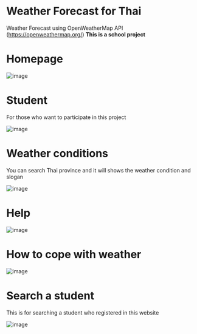 # Weather Forecast for Thai

Weather Forecast using OpenWeatherMap API (https://openweathermap.org/)
**This is a school project**

# Homepage

![image](../main/src/assets/readme-img/homepage.PNG)

# Student

For those who want to participate in this project

![image](../main/src/assets/readme-img/student.PNG)

# Weather conditions

You can search Thai province and it will shows the weather condition and slogan

![image](../main/src/assets/readme-img/search.PNG)

# Help

![image](../main/src/assets/readme-img/help.PNG)

# How to cope with weather

![image](../main/src/assets/readme-img/howto.PNG)

# Search a student

This is for searching a student who registered in this website

![image](../main/src/assets/readme-img/searchstudent.png)
